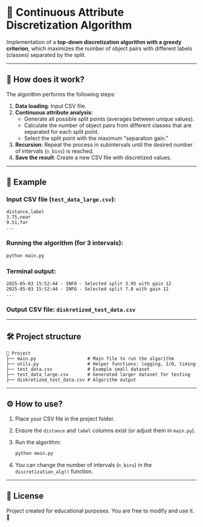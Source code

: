 # 🌟 Continuous Attribute Discretization Algorithm

Implementation of a **top-down discretization algorithm with a greedy criterion**, which maximizes the number of object pairs with different labels (classes) separated by the split.

---

## 🚀 How does it work?

The algorithm performs the following steps:

1. **Data loading**: Input CSV file.
2. **Continuous attribute analysis**:
    - Generate all possible split points (averages between unique values).
    - Calculate the number of object pairs from different classes that are separated for each split point.
    - Select the split point with the maximum "separation gain."
3. **Recursion**: Repeat the process in subintervals until the desired number of intervals (`n_bins`) is reached.
4. **Save the result**: Create a new CSV file with discretized values.

---

## 🧪 Example

### Input CSV file (`test_data_large.csv`):

```csv
distance,label
3.75,near
9.51,far
...
```

### Running the algorithm (for 3 intervals):

```bash
python main.py
```

### Terminal output:

```
2025-05-03 15:52:44 - INFO - Selected split 3.95 with gain 12
2025-05-03 15:52:44 - INFO - Selected split 7.8 with gain 12
...
```

### Output CSV file: `diskretized_test_data.csv`

---

## 🛠️ Project structure

```
📂 Project
├── main.py                   # Main file to run the algorithm
├── utils.py                  # Helper functions: logging, I/O, timing
├── test_data.csv             # Example small dataset
├── test_data_large.csv       # Generated larger dataset for testing
├── diskretized_test_data.csv # Algorithm output
```

---

## ⚙️ How to use?

1. Place your CSV file in the project folder.
2. Ensure the `distance` and `label` columns exist (or adjust them in `main.py`).
3. Run the algorithm:

    ```bash
    python main.py
    ```

4. You can change the number of intervals (`n_bins`) in the `discretization_alg()` function.

---

## 📄 License

Project created for educational purposes. You are free to modify and use it. 🌱